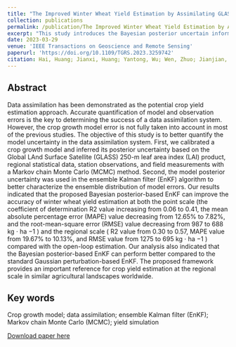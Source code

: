 ```yaml
---
title: "The Improved Winter Wheat Yield Estimation by Assimilating GLASS LAI Into a Crop Growth Model With the Proposed Bayesian Posterior-Based Ensemble Kalman Filter"
collection: publications
permalink: /publication/The Improved Winter Wheat Yield Estimation by Assimilating GLASS LAI Into a Crop Growth Model With the Proposed Bayesian Posterior-Based Ensemble Kalman Filter
excerpt: "This study introduces the Bayesian posterior uncertain information from MCMC calibration into an EnKF data assimilation framework to better quantify the model uncertainty in the data assimilation system."#<br/><br/><img src='/wen/images/TGRS2023.jpg' width='500' height='402'>
date: 2023-03-29
venue: 'IEEE Transactions on Geoscience and Remote Sensing'
paperurl: 'https://doi.org/10.1109/TGRS.2023.3259742'
citation: Hai, Huang; Jianxi, Huang; Yantong, Wu; Wen, Zhuo; Jianjian, Song; Xuecao, Li; Li, Li; Wei, Su; Han, Ma; Shunlin, Liang. The Improved Winter Wheat Yield Estimation by Assimilating GLASS LAI Into a Crop Growth Model With the Proposed Bayesian Posterior-Based Ensemble Kalman Filter. IEEE Transactions on Geoscience and Remote Sensing, 2023, 61, 1-18. 
---
```


## Abstract
Data assimilation has been demonstrated as the potential crop yield estimation approach. Accurate quantification of model and observation errors is the key to determining the success of a data assimilation system. However, the crop growth model error is not fully taken into account in most of the previous studies. The objective of this study is to better quantify the model uncertainty in the data assimilation system. First, we calibrated a crop growth model and inferred its posterior uncertainty based on the Global LAnd Surface Satellite (GLASS) 250-m leaf area index (LAI) product, regional statistical data, station observations, and field measurements with a Markov chain Monte Carlo (MCMC) method. Second, the model posterior uncertainty was used in the ensemble Kalman filter (EnKF) algorithm to better characterize the ensemble distribution of model errors. Our results indicated that the proposed Bayesian posterior-based EnKF can improve the accuracy of winter wheat yield estimation at both the point scale (the coefficient of determination R2 value increasing from 0.06 to 0.41, the mean absolute percentage error (MAPE) value decreasing from 12.65% to 7.82%, and the root-mean-square error (RMSE) value decreasing from 987 to 688 kg ⋅ ha −1 ) and the regional scale ( R2 value from 0.30 to 0.57, MAPE value from 19.67% to 10.13%, and RMSE value from 1275 to 695 kg ⋅ ha −1 ) compared with the open-loop estimation. Our analysis also indicated that the Bayesian posterior-based EnKF can perform better compared to the standard Gaussian perturbation-based EnKF. The proposed framework provides an important reference for crop yield estimation at the regional scale in similar agricultural landscapes worldwide.

## Key words
Crop growth model; data assimilation; ensemble Kalman filter (EnKF); Markov chain Monte Carlo (MCMC); yield simulation

[Download paper here](https://wenzhuo727.github.io/wen/files/TGRS2023.pdf)



